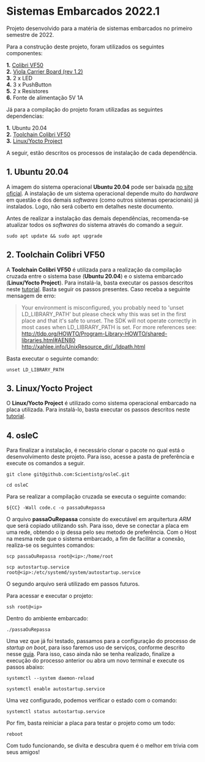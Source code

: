 # Sistemas Embarcados 2022.1

Projeto desenvolvido para a matéria de sistemas embarcados no primeiro semestre de 2022.

Para a construção deste projeto, foram utilizados os seguintes componentes:

 **1.** [Colibri VF50](https://www.toradex.com/pt-br/computer-on-modules/colibri-arm-family/nxp-freescale-vybrid-vf5xx)\
 **2.** [Viola Carrier Board (rev 1.2)](https://www.toradex.com/pt-br/products/carrier-board/viola-carrier-board)\
 **3.** 2 x LED\
 **4.** 3 x PushButton\
 **5.** 2 x Resistores\
 **6.** Fonte de alimentação 5V 1A

Já para a compilação do projeto foram utilizadas as seguintes dependencias:

 **1.** Ubuntu 20.04\
 **2.** [Toolchain Colibri VF50](https://developer-archives.toradex.com/getting-started/module-2-my-first-hello-world-in-c/configure-toolchain-colibri-vfxx?som=colibri-vf50&board=iris-carrier-board&os=linux&desktop=linux)\
 **3.** [Linux/Yocto Project](https://developer-archives.toradex.com/getting-started/module-1-from-the-box-to-the-shell/update-the-linux-image-iris-carrier-board-colibri-vfxx?som=colibri-vf50&board=iris-carrier-board&os=linux&desktop=linux)



 A seguir, estão descritos os processos de instalação de cada dependência. 

## 1. Ubuntu 20.04
A imagem do sistema operacional **Ubuntu 20.04** pode ser baixada [no site oficial](https://ubuntu.com/).  A instalação de um sistema operacional depende muito do *hardware* em questão e dos demais *softwares* (como outros sistemas operacionais) já instalados. Logo, não será coberto em detalhes neste documento.

Antes de realizar a instalação das demais dependências, recomenda-se atualizar todos os *softwares* do sistema através do comando a seguir.

```console
sudo apt update && sudo apt upgrade
```

## 2. Toolchain Colibri VF50
A **Toolchain Colibri VF50** é utilizada para a realização da compilação cruzada entre o sistema base (**Ubuntu 20.04**) e o sistema embarcado (**Linux/Yocto Project**). Para instalá-la, basta executar os passos descritos neste [tutorial](https://developer-archives.toradex.com/getting-started/module-2-my-first-hello-world-in-c/configure-toolchain-colibri-vfxx?som=colibri-vf50&board=iris-carrier-board&os=linux&desktop=linux). Basta seguir os passos presentes. Caso receba a seguinte mensagem de erro:

> Your environment is misconfigured, you probably need to 'unset LD_LIBRARY_PATH' but please check why this was set in the first place and that it's safe to unset.      The SDK will not operate correctly in most cases when LD_LIBRARY_PATH is set. For more references see: http://tldp.org/HOWTO/Program-Library-HOWTO/shared-libraries.html#AEN80  http://xahlee.info/UnixResource_dir/_/ldpath.html

Basta executar o seguinte comando: 

```console
unset LD_LIBRARY_PATH
```

## 3. Linux/Yocto Project
O **Linux/Yocto Project** é utilizado como sistema operacional embarcado na placa utilizada. Para instalá-lo, basta executar os passos descritos neste [tutorial](https://developer-archives.toradex.com/getting-started/module-1-from-the-box-to-the-shell/update-the-linux-image-iris-carrier-board-colibri-vfxx?som=colibri-vf50&board=iris-carrier-board&os=linux&desktop=linux). 



## 4. osleC
Para finalizar a instalação, é necessário clonar o pacote no qual está o desenvolvimento deste projeto. Para isso, acesse a pasta de preferência e execute os comandos a seguir.

```console
git clone git@github.com:Scientistg/osleC.git
```

```console
cd osleC
```

Para se realizar a compilação cruzada se executa o seguinte comando:

```console
${CC} -Wall code.c -o passaOuRepassa
```

O arquivo **passaOuRepassa** consiste do executável em arquitertura *ARM* que será copiado utilizando ssh. Para isso, deve se conectar a placa em uma rede, obtendo o ip dessa pelo seu metodo de preferência. Com o Host na mesma rede que o sistema embarcado, a fim de facilitar a conexão, realiza-se os seguintes comandos:

```console
scp passaOuRepassa root@<ip>:/home/root
```
```console
scp autostartup.service root@<ip>:/etc/systemd/system/autostartup.service
```
O segundo arquivo será utilizado em passos futuros.

Para acessar e executar o projeto:

```console
ssh root@<ip>
```
Dentro do ambiente embarcado:

```console
./passaOuRepassa
```

Uma vez que já foi testado, passamos para a configuração do processo de *startup on boot*, para isso faremos uso de serviços, conforme descrito nesse [guia](https://developer.toradex.com/linux-bsp/how-to/boot/how-to-autorun-application-at-the-start-up-in-linux/#procedure). Para isso, caso ainda não se tenha realizado, finalize a execução do processo anterior ou abra um novo terminal e execute os passos abaixo:

```console
systemctl --system daemon-reload
```

```console
systemctl enable autostartup.service
```

Uma vez configurado, podemos verificar o estado com o comando:

```console
systemctl status autostartup.service
```

Por fim, basta reiniciar a placa para testar o projeto como um todo:

```console
reboot
```

Com tudo funcionando, se divita e descubra quem é o melhor em trivia com seus amigos!
